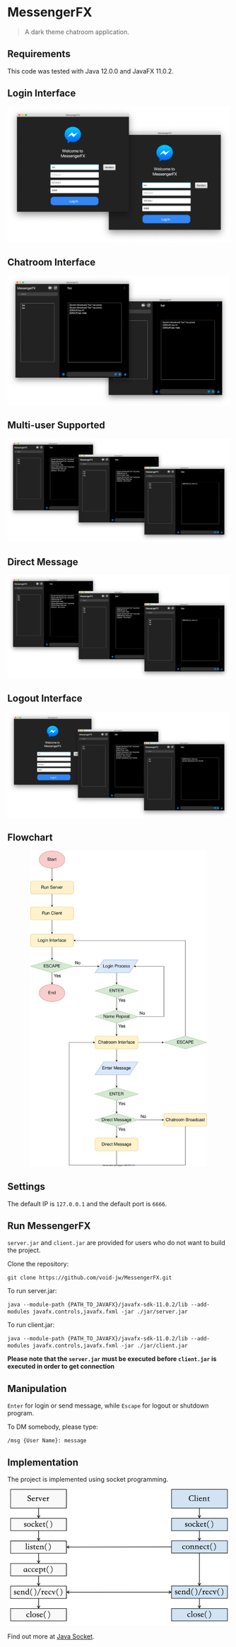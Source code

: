 # MessengerFX 
> A dark theme chatroom application.

## Requirements
This code was tested with Java 12.0.0 and JavaFX 11.0.2.

## Login Interface
![screenshot](./preview/login.png?raw=true "screenshot")

## Chatroom Interface
![screenshot](./preview/chat.png?raw=true "screenshot")

## Multi-user Supported
![screenshot](./preview/dm.png?raw=true "screenshot")

## Direct Message
![screenshot](./preview/dm.png?raw=true "screenshot")

## Logout Interface
![screenshot](./preview/logout.png?raw=true "screenshot")

## Flowchart
<p align="center">
  <img src="./preview/flow.svg" width="400px">
</p>

## Settings
The default IP is `127.0.0.1` and the default port is `6666`.

## Run MessengerFX
`server.jar` and `client.jar` are provided for users who do not want to build the project.

Clone the repository:
```shell
git clone https://github.com/void-jw/MessengerFX.git
```

To run server.jar:
```shell
java --module-path {PATH_TO_JAVAFX}/javafx-sdk-11.0.2/lib --add-modules javafx.controls,javafx.fxml -jar ./jar/server.jar
```

To run client.jar:
```shell
java --module-path {PATH_TO_JAVAFX}/javafx-sdk-11.0.2/lib --add-modules javafx.controls,javafx.fxml -jar ./jar/client.jar
```

**Please note that the `server.jar` must be executed before `client.jar` is executed in order to get connection**  

## Manipulation
`Enter` for login or send message, while `Escape` for logout or shutdown program.

To DM somebody, please type:
```
/msg {User Name}: message
```

## Implementation
The project is implemented using socket programming.


<p align="center">
  <img src="./preview/socket.png" width="500px">
</p>

Find out more at [Java Socket](https://docs.oracle.com/javase/7/docs/api/java/net/Socket.html).

